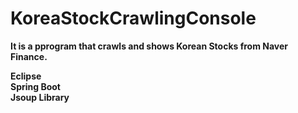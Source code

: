 # KoreaStockCrawlingConsole
<b>It is a pprogram that crawls and shows Korean Stocks from Naver Finance.

Eclipse
<br>
Spring Boot
<br>
Jsoup Library
